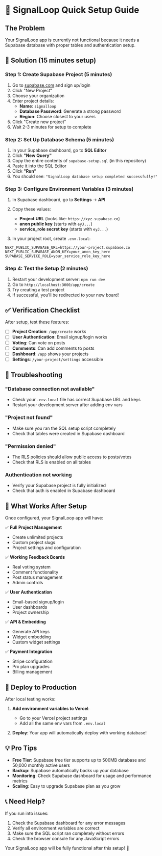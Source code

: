 # 🚀 SignalLoop Quick Setup Guide

## The Problem
Your SignalLoop app is currently not functional because it needs a Supabase database with proper tables and authentication setup.

## 🎯 Solution (15 minutes setup)

### Step 1: Create Supabase Project (5 minutes)
1. Go to [supabase.com](https://supabase.com) and sign up/login
2. Click "New Project"
3. Choose your organization
4. Enter project details:
   - **Name**: `signalloop`
   - **Database Password**: Generate a strong password
   - **Region**: Choose closest to your users
5. Click "Create new project"
6. Wait 2-3 minutes for setup to complete

### Step 2: Set Up Database Schema (5 minutes)
1. In your Supabase dashboard, go to **SQL Editor**
2. Click **"New Query"**
3. Copy the entire contents of `supabase-setup.sql` (in this repository)
4. Paste it into the SQL Editor
5. Click **"Run"** 
6. You should see: `"SignalLoop database setup completed successfully!"`

### Step 3: Configure Environment Variables (3 minutes)
1. In Supabase dashboard, go to **Settings** → **API**
2. Copy these values:
   - **Project URL** (looks like: `https://xyz.supabase.co`)
   - **anon public key** (starts with `eyJ...`)
   - **service_role secret key** (starts with `eyJ...`)

3. In your project root, create `.env.local`:
```env
NEXT_PUBLIC_SUPABASE_URL=https://your-project.supabase.co
NEXT_PUBLIC_SUPABASE_ANON_KEY=your_anon_key_here
SUPABASE_SERVICE_ROLE=your_service_role_key_here
```

### Step 4: Test the Setup (2 minutes)
1. Restart your development server: `npm run dev`
2. Go to `http://localhost:3000/app/create`
3. Try creating a test project
4. If successful, you'll be redirected to your new board!

## ✅ Verification Checklist

After setup, test these features:

- [ ] **Project Creation**: `/app/create` works
- [ ] **User Authentication**: Email signup/login works  
- [ ] **Voting**: Can vote on posts
- [ ] **Comments**: Can add comments to posts
- [ ] **Dashboard**: `/app` shows your projects
- [ ] **Settings**: `/your-project/settings` accessible

## 🐛 Troubleshooting

### "Database connection not available"
- Check your `.env.local` file has correct Supabase URL and keys
- Restart your development server after adding env vars

### "Project not found" 
- Make sure you ran the SQL setup script completely
- Check that tables were created in Supabase dashboard

### "Permission denied"
- The RLS policies should allow public access to posts/votes
- Check that RLS is enabled on all tables

### Authentication not working
- Verify your Supabase project is fully initialized
- Check that auth is enabled in Supabase dashboard

## 🎉 What Works After Setup

Once configured, your SignalLoop app will have:

✅ **Full Project Management**
- Create unlimited projects
- Custom project slugs
- Project settings and configuration

✅ **Working Feedback Boards**
- Real voting system
- Comment functionality  
- Post status management
- Admin controls

✅ **User Authentication**
- Email-based signup/login
- User dashboards
- Project ownership

✅ **API & Embedding**
- Generate API keys
- Widget embedding
- Custom widget settings

✅ **Payment Integration**
- Stripe configuration
- Pro plan upgrades
- Billing management

## 🚀 Deploy to Production

After local testing works:

1. **Add environment variables to Vercel**:
   - Go to your Vercel project settings
   - Add all the same env vars from `.env.local`

2. **Deploy**: Your app will automatically deploy with working database!

## 💡 Pro Tips

- **Free Tier**: Supabase free tier supports up to 500MB database and 50,000 monthly active users
- **Backup**: Supabase automatically backs up your database
- **Monitoring**: Check Supabase dashboard for usage and performance metrics
- **Scaling**: Easy to upgrade Supabase plan as you grow

## 📞 Need Help?

If you run into issues:
1. Check the Supabase dashboard for any error messages
2. Verify all environment variables are correct
3. Make sure the SQL script ran completely without errors
4. Check the browser console for any JavaScript errors

Your SignalLoop app will be fully functional after this setup! 🎉
